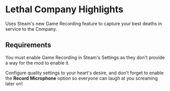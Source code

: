 # Lethal Company Highlights

Uses Steam's new Game Recording feature to capture your best deaths in service to the Company.

## Requirements

You must enable Game Recording in Steam's Settings as they don't provide a way for the mod to enable it.

Configure quality settings to your heart's desire, and don't forget to enable the **Record Microphone** option so everyone can laugh at you screaming later on!